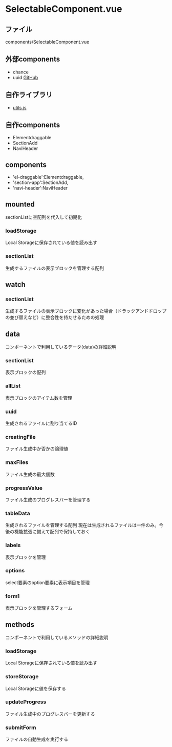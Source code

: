 # SelectableComponent.vue

## ファイル

components/SelectableComponent.vue

## 外部components
- chance
- uuid [GitHub](https://github.com/VitorLuizC/vue-uuid)

## 自作ライブラリ
- [utils.js](/util)

## 自作components
- Elementdraggable
- SectionAdd
- NaviHeader

## components
- 'el-draggable':Elementdraggable,
- 'section-app':SectionAdd,
- 'navi-header':NaviHeader

## mounted
sectionListに空配列を代入して初期化

### loadStorage
Local Storageに保存されている値を読み出す

### sectionList
生成するファイルの表示ブロックを管理する配列

## watch

### sectionList
生成するファイルの表示ブロックに変化があった場合（ドラックアンドドロップの並び替えなど）に整合性を持たせるための処理

## data
コンポーネントで利用しているデータ(data)の詳細説明

### sectionList
表示ブロックの配列

### allList
表示ブロックのアイテム数を管理

### uuid
生成されるファイルに割り当てるID

### creatingFile
ファイル生成中か否かの論理値

### maxFiles
ファイル生成の最大個数

### progressValue
ファイル生成のプログレスバーを管理する

### tableData
生成されるファイルを管理する配列
現在は生成されるファイルは一件のみ。今後の機能拡張に備えて配列で保持しておく

### labels
表示ブロックを管理

### options
select要素のoption要素に表示項目を管理

### form1
表示ブロックを管理するフォーム

## methods
コンポーネントで利用しているメソッドの詳細説明

### loadStorage
Local Storageに保存されている値を読み出す

### storeStorage
Local Storageに値を保存する

### updateProgress
ファイル生成中のプログレスバーを更新する

### submitForm
ファイルの自動生成を実行する